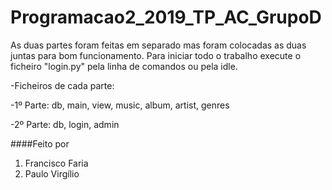 # Programacao2_2019_TP_AC_GrupoD

As duas partes foram feitas em separado mas foram colocadas as duas juntas para bom funcionamento.
Para iniciar todo o trabalho execute o ficheiro "login.py" pela linha de comandos ou pela idle.

-Ficheiros de cada parte:

-1º Parte: db, main, view, music, album, artist, genres

-2º Parte: db, login, admin

####Feito por
                
1. Francisco Faria
2. Paulo Virgílio                



